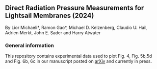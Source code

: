 ## Direct Radiation Pressure Measurements for Lightsail Membranes (2024)  
By Lior Michaeli*, Ramon Gao*, Michael D. Kelzenberg, Claudio U. Hail, Adrien Merkt, John E. Sader and Harry Atwater

### General information

This repository contains experimental data used to plot Fig. 4, Fig. 5b,5d and Fig. 6b, 6c in our manuscript posted on [arXiv](https://arxiv.org/abs/2403.00117) and currently in press.
